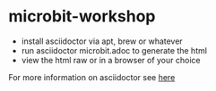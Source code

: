 # microbit-workshop

* install asciidoctor via apt, brew or whatever 
* run asciidoctor microbit.adoc to generate the html
* view the html raw or in a browser of your choice

For more information on asciidoctor see [here](https://asciidoctor.org/docs/user-manual)
